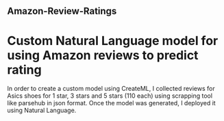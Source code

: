 ## Amazon-Review-Ratings
# Custom Natural Language model for using Amazon reviews to predict rating

In order to create a custom model using CreateML, I collected reviews for Asics shoes for 1 star, 3 stars and 5 stars (110 each) using scrapping tool like parsehub in json format. Once the model was generated, I deployed it using Natural Language. 
